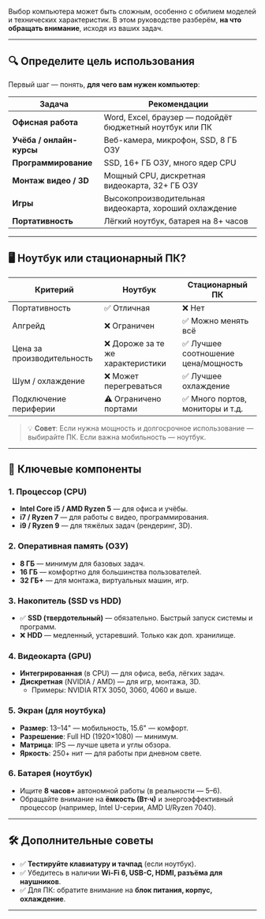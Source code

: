 
Выбор компьютера может быть сложным, особенно с обилием моделей и технических характеристик. В этом руководстве разберём, **на что обращать внимание**, исходя из ваших задач.

---

## 🔍 Определите цель использования

Первый шаг — понять, **для чего вам нужен компьютер**:

| Задача                     | Рекомендации                              |
|---------------------------|-------------------------------------------|
| **Офисная работа**         | Word, Excel, браузер — подойдёт бюджетный ноутбук или ПК |
| **Учёба / онлайн-курсы**   | Веб-камера, микрофон, SSD, 8 ГБ ОЗУ        |
| **Программирование**       | SSD, 16+ ГБ ОЗУ, много ядер CPU             |
| **Монтаж видео / 3D**      | Мощный CPU, дискретная видеокарта, 32+ ГБ ОЗУ |
| **Игры**                   | Высокопроизводительная видеокарта, хороший охлаждение |
| **Портативность**          | Лёгкий ноутбук, батарея на 8+ часов         |

---

## 🖥️ Ноутбук или стационарный ПК?

| Критерий               | Ноутбук                          | Стационарный ПК                     |
|------------------------|----------------------------------|-------------------------------------|
| Портативность          | ✅ Отличная                      | ❌ Нет                              |
| Апгрейд                 | ❌ Ограничен                      | ✅ Можно менять всё                 |
| Цена за производительность | ❌ Дороже за те же характеристики | ✅ Лучшее соотношение цена/мощность |
| Шум / охлаждение        | ❌ Может перегреваться           | ✅ Лучшее охлаждение                 |
| Подключение периферии   | ⚠️ Ограничено портами            | ✅ Много портов, мониторы и т.д.    |

> 💡 **Совет**: Если нужна мощность и долгосрочное использование — выбирайте ПК. Если важна мобильность — ноутбук.

---

## 🧠 Ключевые компоненты

### 1. **Процессор (CPU)**

- **Intel Core i5 / AMD Ryzen 5** — для офиса и учёбы.
- **i7 / Ryzen 7** — для работы с видео, программирования.
- **i9 / Ryzen 9** — для тяжёлых задач (рендеринг, 3D).

### 2. **Оперативная память (ОЗУ)**
- **8 ГБ** — минимум для базовых задач.
- **16 ГБ** — комфортно для большинства пользователей.
- **32 ГБ+** — для монтажа, виртуальных машин, игр.

### 3. **Накопитель (SSD vs HDD)**

- ✅ **SSD (твердотельный)** — обязательно. Быстрый запуск системы и программ.
- ❌ **HDD** — медленный, устаревший. Только как доп. хранилище.

### 4. **Видеокарта (GPU)**

- **Интегрированная** (в CPU) — для офиса, веба, лёгких задач.
- **Дискретная** (NVIDIA / AMD) — для игр, монтажа, 3D.
  - Примеры: NVIDIA RTX 3050, 3060, 4060 и выше.

### 5. **Экран (для ноутбука)**

- **Размер**: 13–14" — мобильность, 15.6" — комфорт.
- **Разрешение**: Full HD (1920×1080) — минимум.
- **Матрица**: IPS — лучше цвета и углы обзора.
- **Яркость**: 250+ нит — для работы при дневном свете.

### 6. **Батарея (ноутбук)**

- Ищите **8 часов+** автономной работы (в реальности — 5–6).
- Обращайте внимание на **ёмкость (Вт·ч)** и энергоэффективный процессор (например, Intel U-серии, AMD U/Ryzen 7040).

---

## 🛠️ Дополнительные советы

- ✅ **Тестируйте клавиатуру и тачпад** (если ноутбук).
- ✅ Убедитесь в наличии **Wi-Fi 6, USB-C, HDMI, разъёма для наушников**.
- ✅ Для ПК: обратите внимание на **блок питания, корпус, охлаждение**.

---

